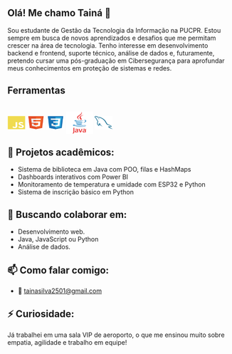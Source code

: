 ## Olá! Me chamo Tainá 👋
Sou estudante de Gestão da Tecnologia da Informação na PUCPR. Estou sempre em busca de novos aprendizados e desafios que me permitam crescer na área de tecnologia.
Tenho interesse em desenvolvimento backend e frontend, suporte técnico, análise de dados e, futuramente, pretendo cursar uma pós-graduação em Cibersegurança para aprofundar meus conhecimentos em proteção de sistemas e redes.



          


## Ferramentas
<div style="display: inline_block"><br>
  <img align="center" alt="Tai-JavaScript" height="30" width="40" src="https://raw.githubusercontent.com/devicons/devicon/master/icons/javascript/javascript-plain.svg">
  <img align="center" alt="Tai-HTML" height="30" width="40" src="https://raw.githubusercontent.com/devicons/devicon/master/icons/html5/html5-original.svg">
  <img align="center" alt="Tai-CSS" height="30" width="40" src="https://raw.githubusercontent.com/devicons/devicon/master/icons/css3/css3-original.svg">
  <img align="center" alt="Tai-Java" height="50" width="60" src="https://raw.githubusercontent.com/devicons/devicon/master/icons/java/java-original-wordmark.svg">
  <img align="center" alt="Tai-MySQL" height="30" width="40" src="https://raw.githubusercontent.com/devicons/devicon/master/icons/mysql/mysql-original.svg">
</div>


## 🔭 Projetos acadêmicos:
- Sistema de biblioteca em Java com POO, filas e HashMaps
- Dashboards interativos com Power BI
- Monitoramento de temperatura e umidade com ESP32 e Python
- Sistema de inscrição básico em Python

## 🤝 Buscando colaborar em:
- Desenvolvimento web.
- Java, JavaScript ou Python
- Análise de dados.
  
## 📫 Como falar comigo:
- 📧 tainasilva2501@gmail.com

## ⚡ Curiosidade: 
Já trabalhei em uma sala VIP de aeroporto, o que me ensinou muito sobre empatia, agilidade e trabalho em equipe!
